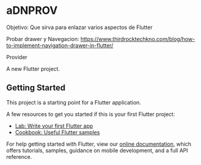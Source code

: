 # aDNPROV
Objetivo:
Que sirva para enlazar varios aspectos de Flutter

Probar drawer y Navegacion: https://www.thirdrocktechkno.com/blog/how-to-implement-navigation-drawer-in-flutter/

Provider


A new Flutter project.

## Getting Started

This project is a starting point for a Flutter application.

A few resources to get you started if this is your first Flutter project:

- [Lab: Write your first Flutter app](https://flutter.dev/docs/get-started/codelab)
- [Cookbook: Useful Flutter samples](https://flutter.dev/docs/cookbook)

For help getting started with Flutter, view our
[online documentation](https://flutter.dev/docs), which offers tutorials,
samples, guidance on mobile development, and a full API reference.

